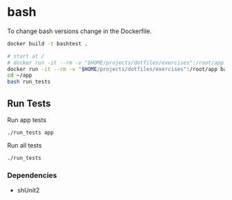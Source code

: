 # bash

To change bash versions change in the Dockerfile.

```bash
docker build -t bashtest .

# start at /
# docker run -it --rm -v "$HOME/projects/dotfiles/exercises":/root/app bash:5
docker run -it --rm -v "$HOME/projects/dotfiles/exercises":/root/app bashtest
cd ~/app
bash run_tests
```

## Run Tests

Run app tests
```
./run_tests app
```

Run all tests
```
./run_tests
```

### Dependencies

- shUnit2

